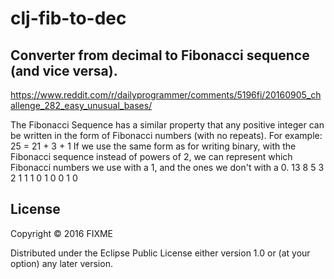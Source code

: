 # clj-fib-to-dec

## Converter from decimal to Fibonacci sequence (and vice versa). 

https://www.reddit.com/r/dailyprogrammer/comments/5196fi/20160905_challenge_282_easy_unusual_bases/

The Fibonacci Sequence has a similar property that any positive integer can be written in the form of Fibonacci numbers (with no repeats). For example:
25 = 21 + 3 + 1
If we use the same form as for writing binary, with the Fibonacci sequence instead of powers of 2, we can represent which Fibonacci numbers we use with a 1, and the ones we don't with a 0.
13	8	5	3	2	1	1
1	0	1	0	0	1	0


## License

Copyright © 2016 FIXME

Distributed under the Eclipse Public License either version 1.0 or (at
your option) any later version.
